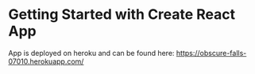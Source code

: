 # Getting Started with Create React App

App is deployed on heroku and can be found here: 
https://obscure-falls-07010.herokuapp.com/ 
